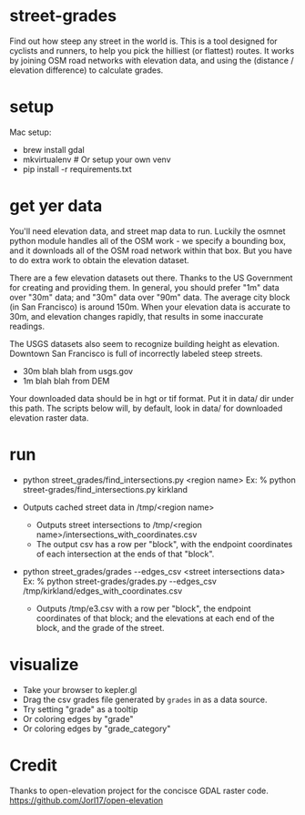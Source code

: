 # street-grades
Find out how steep any street in the world is. This is a tool designed for cyclists and runners, to help you pick the hilliest (or flattest) routes. It works by joining OSM road networks with elevation data, and using the (distance / elevation difference) to calculate grades.

# setup
Mac setup:
- brew install gdal
- mkvirtualenv # Or setup your own venv
- pip install -r requirements.txt

# get yer data
You'll need elevation data, and street map data to run. Luckily the osmnet python module handles all of the OSM work - we specify a bounding box, and it downloads all of the OSM road network within that box. But you have to do extra work to obtain the elevation dataset.

There are a few elevation datasets out there. Thanks to the US Government for creating and providing them. In general, you should prefer "1m" data over "30m" data; and "30m" data over "90m" data. The average city block (in San Francisco) is around 150m. When your elevation data is accurate to 30m, and elevation changes rapidly, that results in some inaccurate readings.

The USGS datasets also seem to recognize building height as elevation. Downtown San Francisco is full of incorrectly labeled steep streets.

- 30m blah blah from usgs.gov
- 1m blah blah from DEM

Your downloaded data should be in hgt or tif format. Put it in data/ dir under this path. The scripts below will, by default, look in data/ for downloaded elevation raster data.

# run
- python street_grades/find_intersections.py \<region name\>
Ex: % python street-grades/find_intersections.py kirkland
- Outputs cached street data in /tmp/\<region name\>
    - Outputs street intersections to /tmp/\<region name\>/intersections_with_coordinates.csv
    - The output csv has a row per "block", with the endpoint coordinates of each intersection at the ends of that "block".

- python street_grades/grades --edges_csv \<street intersections data\>
Ex: % python street-grades/grades.py --edges_csv /tmp/kirkland/edges_with_coordinates.csv
    - Outputs /tmp/e3.csv with a row per "block", the endpoint coordinates of that block; and the elevations at each end of the block, and the grade of the street.

# visualize
- Take your browser to kepler.gl
- Drag the csv grades file generated by `grades` in as a data source.
- Try setting "grade" as a tooltip
- Or coloring edges by "grade"
- Or coloring edges by "grade_category"


# Credit
Thanks to open-elevation project for the concisce GDAL raster code. https://github.com/Jorl17/open-elevation
